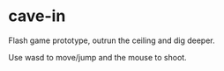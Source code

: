 cave-in
=======

Flash game prototype, outrun the ceiling and dig deeper.

Use wasd to move/jump and the mouse to shoot.

